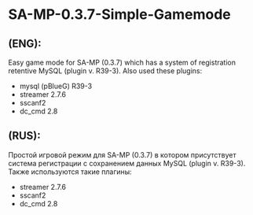 # SA-MP-0.3.7-Simple-Gamemode
## (ENG):
Easy game mode for SA-MP (0.3.7) which has a system of registration retentive MySQL (plugin v. R39-3). Also used these plugins:

* mysql (pBlueG) R39-3
* streamer 2.7.6
* sscanf2
* dc_cmd 2.8



## (RUS):
Простой игровой режим для SA-MP (0.3.7) в котором присутствует система регистрации с сохранением данных MySQL (plugin v. R39-3). Также используются такие плагины:

* streamer 2.7.6
* sscanf2
* dc_cmd 2.8

